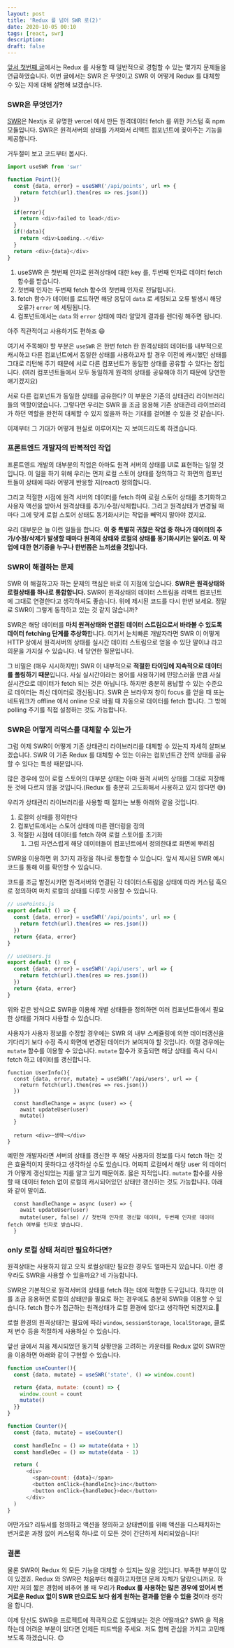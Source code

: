 ```yaml
---
layout: post
title: 'Redux 를 넘어 SWR 로(2)'
date: 2020-10-05 00:10
tags: [react, swr]
description: 
draft: false
---
```


[앞서 첫번째 글](/2020-10-03-swr-intro1)에서는 Redux 를 사용할 때 일반적으로 경험할 수 있는 몇가지 문제들을 언급하였습니다. 이번 글에서는 SWR 은 무엇이고 SWR 이 어떻게 Redux 를 대체할 수 있는 지에 대해 설명해 보겠습니다.


### SWR은 무엇인가?
[SWR](https://www.npmjs.com/package/swr)은 Nextjs 로 유명한 vercel 에서 만든 원격데이터 fetch 를 위한 커스텀 훅 npm 모듈입니다. SWR은 원격서버의 상태를 가져와서 리액트 컴포넌트에 꽂아주는 기능을 제공합니다.

거두절미 보고 코드부터 봅시다.

```js
import useSWR from 'swr'

function Point(){
  const {data, error} = useSWR('/api/points', url => {
    return fetch(url).then(res => res.json())
  })
  
  if(error){
    return <div>failed to load</div>
  }
  if(!data){
    return <div>Loading..</div>
  }
  return <div>{data}</div>
}
```

1. useSWR 은 첫번째 인자로 원격상태에 대한 key 를, 두번째 인자로 데이터 fetch 함수를 받습니다.
1. 첫번째 인자는 두번째 fetch 함수의 첫번째 인자로 전달됩니다.
1. fetch 함수가 데이터를 로드하면 해당 응답이 `data` 로 세팅되고 오류 발생시 해당 오류가 `error` 에 세팅됩니다.
1. 컴포넌트에서는 `data` 와 `error` 상태에 따라 알맞게 결과를 렌더링 해주면 됩니다.

아주 직관적이고 사용하기도 편하죠 😄

여기서 주목해야 할 부분은 `useSWR` 은 한번 fetch 한 원격상태의 데이터를 내부적으로 캐시하고 다른 컴포넌트에서 동일한 상태를 사용하고자 할 경우 이전에 캐시했던 상태를 그대로 리턴해 주기 때문에 서로 다른 컴포넌트가 동일한 상태를 공유할 수 있다는 점입니다. (여러 컴포넌트들에서 모두 동일하게 원격의 상태를 공유해야 하기 때문에 당연한 얘기겠지요)

서로 다른 컴포넌트가 동일한 상태를 공유한다? 이 부분은 기존의 상태관리 라이브러리들의 역할이었습니다. 그렇다면 우리는 SWR 을 조금 응용해 기존 상태관리 라이브러리가 하던 역할을 완전히 대체할 수 있지 않을까 하는 기대를 걸어볼 수 있을 것 같습니다.

이제부터 그 기대가 어떻게 현실로 이루어지는 지 보여드리도록 하겠습니다.


### 프론트엔드 개발자의 반복적인 작업

프론트엔드 개발의 대부분의 작업은 아마도 원격 서버의 상태를 UI로 표현하는 일일 것입니다. 이 일을 하기 위해 우리는 먼저 로컬 스토어 상태를 정의하고 각 화면의 컴포넌트들이 상태에 따라 어떻게 반응할 지(react) 정의합니다.

그리고 적절한 시점에 원격 서버의 데이터를 fetch 하여 로컬 스토어 상태를 초기화하고 사용자 액션을 받아서 원격상태를 추가/수정/삭제합니다. 그리고 원격상태가 변경될 때마다 그에 맞게 로컬 스토어 상태도 동기화시키는 작업을 빼먹지 말아야 겠지요.

우리 대부분은 늘 이런 일들을 합니다. **이 중 특별히 귀찮은 작업 중 하나가 데이터의 추가/수정/삭제가 발생할 때마다 원격의 상태와 로컬의 상태를 동기화시키는 일이죠. 이 작업에 대한 현기증을 누구나 한번쯤은 느끼셨을 것입니다.**

### SWR이 해결하는 문제

SWR 이 해결하고자 하는 문제의 핵심은 바로 이 지점에 있습니다. **SWR은 원격상태와 로컬상태를 하나로 통합합니다.** SWR이 원격상태의 데이터 스트림을 리액트 컴포넌트에 그대로 연결한다고 생각하셔도 좋습니다. 위에 제시된 코드를 다시 한번 보세요. 정말로 SWR이 그렇게 동작하고 있는 것 같지 않습니까?

SWR은 해당 데이터를 **마치 원격상태와 연결된 데이터 스트림으로서 바라볼 수 있도록 데이터 fetching 단계를 추상화**합니다. 여기서 눈치빠른 개발자라면 SWR 이 어떻게 HTTP 상에서 원격서버의 상태를 실시간 데이터 스트림으로 얻을 수 있단 말이냐 라고 의문을 가지실 수 있습니다. 네 당연한 질문입니다.

그 비밀은 (매우 시시하지만) SWR 이 내부적으로 **적절한 타이밍에 지속적으로 데이터를 폴링하기 때문**입니다. 사실 실시간이라는 용어를 사용하기에 민망스러울 만큼 사실 실시간으로 데이터가 fetch 되는 것은 아닙니다. 하지만 충분히 용납할 수 있는 수준으로 데이터는 최신 데이터로 갱신됩니다. SWR 은 브라우져 창이 focus 를 얻을 때 또는 네트워크가 offline 에서 online 으로 바뀔 때 자동으로 데이터를 fetch 합니다. 그 밖에 polling 주기를 직접 설정하는 것도 가능합니다.  

### SWR은 어떻게 리덕스를 대체할 수 있는가
그럼 이제 SWR이 어떻게 기존 상태관리 라이브러리를 대체할 수 있는지 자세히 살펴보겠습니다. SWR 이 기존 Redux 를 대체할 수 있는 이유는 컴포넌트간 전역 상태를 공유할 수 있다는 특성 때문입니다.

많은 경우에 있어 로컬 스토어의 대부분 상태는 아마 원격 서버의 상태를 그대로 저장해 둔 것에 다르지 않을 것입니다.(Redux 를 충분히 고도화해서 사용하고 있지 않다면 😅)

우리가 상태관리 라이브러리를 사용할 때 절차는 보통 아래와 같을 것입니다.
1. 로컬의 상태를 정의한다
1. 컴포넌트에서는 스토어 상태에 따른 렌더링을 정의
1. 적절한 시점에 데이터를 fetch 하여 로컬 스토어를 초기화
    1. 그럼 자연스럽게 해당 데이터들이 컴포넌트에서 정의한대로 화면에 뿌려짐

SWR을 이용하면 위 3가지 과정을 하나로 통합할 수 있습니다. 앞서 제시된 SWR 예시 코드를 통해 이를 확인할 수 있습니다.

코드를 조금 발전시키면 원격서버와 연결된 각 데이터스트림을 상태에 따라 커스텀 훅으로 정의하여 마치 로컬의 상태를 다루듯 사용할 수 있습니다.

```js
// usePoints.js
export default () => {
  const {data, error} = useSWR('/api/points', url => {
    return fetch(url).then(res => res.json())
  })
  return {data, error}
}
```

```js
// useUsers.js
export default () => {
  const {data, error} = useSWR('/api/users', url => {
    return fetch(url).then(res => res.json())
  })
  return {data, error}
}
```

위와 같은 방식으로 SWR을 이용해 개별 상태들을 정의하면 여러 컴포넌트들에서 필요한 상태를 가져다 사용할 수 있습니다.

사용자가 사용자 정보를 수정할 경우에는 SWR 의 내부 스케쥴링에 의한 데이터갱신을 기다리기 보다 수정 즉시 화면에 변경된 데이터가 보여져야 할 것입니다. 이럴 경우에는 `mutate` 함수를 이용할 수 있습니다. `mutate` 함수가 호출되면 해당 상태를 즉시 다시 fetch 하고 데이터를 갱신합니다.

```js{8}
function UserInfo(){
  const {data, error, mutate} = useSWR('/api/users', url => {
    return fetch(url).then(res => res.json())
  })
  
  const handleChange = async (user) => {
    await updateUser(user)
    mutate()
  }  

  return <div>~생략~</div>
}
```

예민한 개발자라면 서버의 상태를 갱신한 후 해당 사용자의 정보를 다시 fetch 하는 것은 효율적이지 못하다고 생각하실 수도 있습니다. 어짜피 로컬에서 해당 user 의 데이터가 어떻게 갱신되었는 지를 알고 있기 때문이죠. 옳은 지적입니다. `mutate` 함수를 사용할 때 데이터 fetch 없이 로컬의 캐시되어있던 상태만 갱신하는 것도 가능합니다. 아래와 같이 말이죠.

```js{3}
  const handleChange = async (user) => {
    await updateUser(user)
    mutate(user, false) // 첫번재 인자로 갱신할 데이터, 두번째 인자로 데이터 fetch 여부를 인자로 받습니다.
  }  
```


### only 로컬 상태 처리만 필요하다면?
원격상태는 사용하지 않고 오직 로컬상태만 필요한 경우도 얼마든지 있습니다. 이런 경우라도 SWR을 사용할 수 있을까요? 네 가능합니다.

SWR은 기본적으로 원격서버의 상태를 fetch 하는 데에 적합한 도구입니다. 하지만 이를 조금 응용하면 로컬의 상태만을 필요로 하는 경우에도 충분히 SWR을 이용할 수 있습니다. fetch 함수가 접근하는 원격상태가 로컬 환경에 있다고 생각하면 되겠지요.🙂

로컬 환경의 원격상태?는 필요에 따라 `window`, `sessionStorage`, `localStorage`, 클로져 변수 등을 적절하게 사용하실 수 있습니다.

앞선 글에서 처음 제시되었던 동기적 상황만을 고려하는 카운터를 Redux 없이 SWR만을 이용하면 아래와 같이 구현할 수 있습니다.

```js
function useCounter(){
  const {data, mutate} = useSWR('state', () => window.count)

  return {data, mutate: (count) => {
    window.count = count
    mutate()
  }}
}

function Counter(){
  const {data, mutate} = useCounter()
  
  const handleInc = () => mutate(data + 1)
  const handleDec = () => mutate(data - 1)

  return (
      <div>
        <span>count: {data}</span>
        <button onClick={handleInc}>inc</button>
        <button onClick={handleDec}>dec</button>
      </div>
  )
}
``` 

어떤가요? 리듀서를 정의하고 액션을 정의하고 상태변이를 위해 액션을 디스패치하는 번거로운 과정 없이 커스텀훅 하나로 이 모든 것이 간단하게 처리되었습니다!



### 결론

물론 SWR이 Redux 의 모든 기능을 대체할 수 있지는 않을 것입니다. 부족한 부분이 많이 있겠죠. Redux 와 SWR은 처음부터 해결하고자했던 문제 자체가 달랐으니까요. 하지만 저의 짧은 경험에 비추어 볼 때 우리가 **Redux 를 사용하는 많은 경우에 있어서 번거로운 Redux 없이 SWR 만으로도 보다 쉽게 원하는 결과를 얻을 수 있을 것**이라 생각을 합니다.

이제 당신도 SWR을 프로젝트에 적극적으로 도입해보는 것은 어떨까요? SWR 을 적용하는데 어려운 부분이 있다면 언제든 피드백을 주세요. 저도 함께 관심을 가지고 고민해 보도록 하겠습니다. 😊
